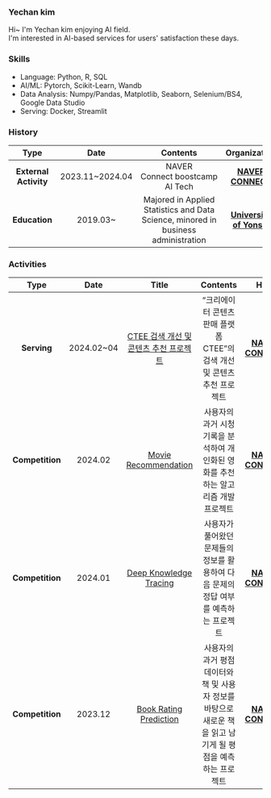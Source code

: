 ### Yechan kim
Hi~ I'm Yechan kim enjoying AI field.  
I'm interested in AI-based services for users' satisfaction these days.  

### Skills
* Language: Python, R, SQL
* AI/ML: Pytorch, Scikit-Learn, Wandb
* Data Analysis: Numpy/Pandas, Matplotlib, Seaborn, Selenium/BS4, Google Data Studio
* Serving: Docker, Streamlit

### History

| **Type** | **Date** | **Contents** | **Organization** |
|:--------:|:--------:|:--------:|:--------:|
| **External Activity** | 2023.11~2024.04 | NAVER Connect boostcamp AI Tech | **[NAVER CONNECT](https://www.connect.or.kr/)** |
| **Education** | 2019.03~  | Majored in  Applied Statistics and Data Science, minored in business administration| **[University of Yonsei](https://www.yonsei.ac.kr/sc/)** |


### Activities
| **Type** | **Date** | **Title** |**Contents** | **Host** |
|:--------:|:--------:|:--------:|:--------:|:--------:|
| **Serving** | 2024.02~04 | [CTEE 검색 개선 및 콘텐츠 추천 프로젝트](https://github.com/yechance7/level2-3-recsys-finalproject-recsys-06.git) | “크리에이터 콘텐츠 판매 플랫폼 CTEE”의 검색 개선 및 콘텐츠 추천 프로젝트 | **[NAVER CONNECT](https://www.connect.or.kr/)** |
| **Competition** | 2024.02 | [Movie Recommendation](https://github.com/yechance7/level2-movierecommendation-recsys-06.git) | 사용자의 과거 시청기록을 분석하여 개인화된 영화를 추천하는 알고리즘 개발 프로젝트 | **[NAVER CONNECT](https://www.connect.or.kr/)** |
| **Competition** | 2024.01 | [Deep Knowledge Tracing](https://github.com/yechance7/level2-dkt-recsys-06.git) | 사용자가 풀어왔던 문제들의 정보를 활용하여 다음 문제의 정답 여부를 예측하는 프로젝트 | **[NAVER CONNECT](https://www.connect.or.kr/)** |
| **Competition** | 2023.12 | [Book Rating Prediction](https://github.com/yechance7/level1-bookratingprediction-recsys-01.git) | 사용자의 과거 평점 데이터와 책 및 사용자 정보를 바탕으로 새로운 책을 읽고 남기게 될 평점을 예측하는 프로젝트  | **[NAVER CONNECT](https://www.connect.or.kr/)** | 

